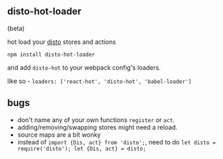 disto-hot-loader
---

(beta)

hot load your [disto](https://github.com/threepointone/disto) stores and actions

`npm install disto-hot-loader`

and add `disto-hot` to your webpack config's loaders.

like so - `loaders: ['react-hot', 'disto-hot', 'babel-loader']`

bugs
---

- don't name any of your own functions `register` or `act`.
- adding/removing/swapping stores might need a reload.
- source maps are a bit wonky
- instead of `import {Dis, act} from 'disto';`, need to do `let disto = require('disto'); let {Dis, act} = disto;`
